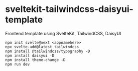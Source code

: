 # sveltekit-tailwindcss-daisyui-template

Frontend template using SvelteKit, TailwindCSS, DaisyUI

```
npm init svelte@next <appnamehere>
npx svelte-add@latest tailwindcss
npm install @tailwindcss/typography -D
npm install daisyui -D
npm install theme-change -D
npm run dev
```
